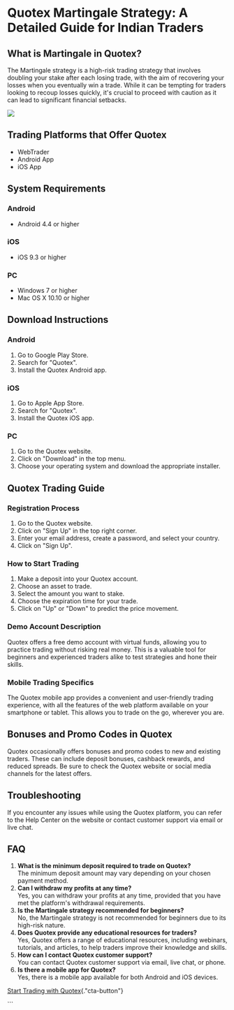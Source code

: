# Quotex Martingale Strategy: A Detailed Guide for Indian Traders

## What is Martingale in Quotex?

The Martingale strategy is a high-risk trading strategy that involves
doubling your stake after each losing trade, with the aim of recovering
your losses when you eventually win a trade. While it can be tempting
for traders looking to recoup losses quickly, it\'s crucial to proceed
with caution as it can lead to significant financial setbacks.

[![](https://static.quotex.io/files/4_en/300_250.jpg)](https://traff.sbs/brokerqxlid)

## Trading Platforms that Offer Quotex

-   WebTrader
-   Android App
-   iOS App

## System Requirements

### Android

-   Android 4.4 or higher

### iOS

-   iOS 9.3 or higher

### PC

-   Windows 7 or higher
-   Mac OS X 10.10 or higher

## Download Instructions

### Android

1.  Go to Google Play Store.
2.  Search for "Quotex".
3.  Install the Quotex Android app.

### iOS

1.  Go to Apple App Store.
2.  Search for "Quotex".
3.  Install the Quotex iOS app.

### PC

1.  Go to the Quotex website.
2.  Click on "Download" in the top menu.
3.  Choose your operating system and download the appropriate installer.

## Quotex Trading Guide

### Registration Process

1.  Go to the Quotex website.
2.  Click on "Sign Up" in the top right corner.
3.  Enter your email address, create a password, and select your
    country.
4.  Click on "Sign Up".

### How to Start Trading

1.  Make a deposit into your Quotex account.
2.  Choose an asset to trade.
3.  Select the amount you want to stake.
4.  Choose the expiration time for your trade.
5.  Click on "Up" or "Down" to predict the price movement.

### Demo Account Description

Quotex offers a free demo account with virtual funds, allowing you to
practice trading without risking real money. This is a valuable tool for
beginners and experienced traders alike to test strategies and hone
their skills.

### Mobile Trading Specifics

The Quotex mobile app provides a convenient and user-friendly trading
experience, with all the features of the web platform available on your
smartphone or tablet. This allows you to trade on the go, wherever you
are.

## Bonuses and Promo Codes in Quotex

Quotex occasionally offers bonuses and promo codes to new and existing
traders. These can include deposit bonuses, cashback rewards, and
reduced spreads. Be sure to check the Quotex website or social media
channels for the latest offers.

## Troubleshooting

If you encounter any issues while using the Quotex platform, you can
refer to the Help Center on the website or contact customer support via
email or live chat.

## FAQ

1.  **What is the minimum deposit required to trade on Quotex?**\
    The minimum deposit amount may vary depending on your chosen payment
    method.
2.  **Can I withdraw my profits at any time?**\
    Yes, you can withdraw your profits at any time, provided that you
    have met the platform\'s withdrawal requirements.
3.  **Is the Martingale strategy recommended for beginners?**\
    No, the Martingale strategy is not recommended for beginners due to
    its high-risk nature.
4.  **Does Quotex provide any educational resources for traders?**\
    Yes, Quotex offers a range of educational resources, including
    webinars, tutorials, and articles, to help traders improve their
    knowledge and skills.
5.  **How can I contact Quotex customer support?**\
    You can contact Quotex customer support via email, live chat, or
    phone.
6.  **Is there a mobile app for Quotex?**\
    Yes, there is a mobile app available for both Android and iOS
    devices.

[Start Trading with
Quotex](\%22https://traff.sbs/brokerqxsignup\%22){."cta-button"}

\`\`\`

